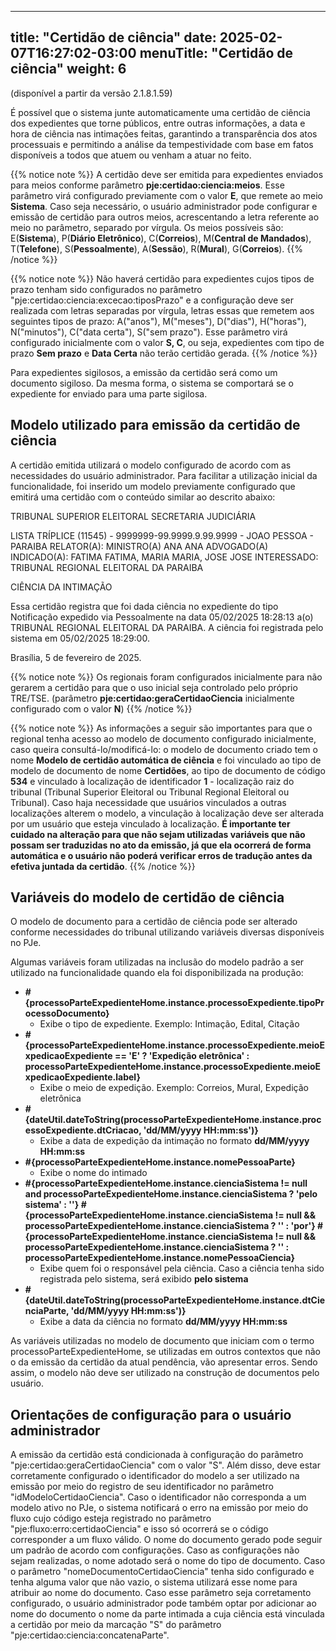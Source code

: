 
---
title: "Certidão de ciência"
date: 2025-02-07T16:27:02-03:00
menuTitle: "Certidão de ciência"
weight: 6
---

(disponível a partir da versão 2.1.8.1.59)

É possível que o sistema junte automaticamente uma certidão de ciência dos expedientes que torne públicos, entre outras informações, a data e hora de ciência nas intimações feitas, garantindo a transparência dos atos processuais e permitindo a análise da tempestividade com base em fatos disponíveis a todos que atuem ou venham a atuar no feito.

{{% notice note %}}
A certidão deve ser emitida para expedientes enviados para meios conforme parâmetro **pje:certidao:ciencia:meios**. Esse parâmetro virá configurado previamente com o valor **E**, que remete ao meio **Sistema**. Caso seja necessário, o usuário administrador pode configurar e emissão de certidão para outros meios, acrescentando a letra referente ao meio no parâmetro, separado por vírgula. Os meios possíveis são: E(**Sistema**), P(**Diário Eletrônico**),  C(**Correios**), M(**Central de Mandados**), T(**Telefone**), S(**Pessoalmente**), A(**Sessão**), R(**Mural**), G(**Correios**). 
{{% /notice %}}

{{% notice note %}}
Não haverá certidão para expedientes cujos tipos de prazo tenham sido configurados no parâmetro "pje:certidao:ciencia:excecao:tiposPrazo" e a configuração deve ser realizada com letras separadas por vírgula, letras essas que remetem aos seguintes tipos de prazo:  A("anos"), M("meses"), D("dias"), H("horas"), N("minutos"), C("data certa"), S("sem prazo"). Esse parâmetro virá configurado inicialmente com o valor **S, C**, ou seja, expedientes com tipo de prazo **Sem prazo** e **Data Certa** não terão certidão gerada. 
{{% /notice %}}

Para expedientes sigilosos, a emissão da certidão será como um documento sigiloso. Da mesma forma, o sistema se comportará se o expediente for enviado para uma parte sigilosa.

## Modelo utilizado para emissão da certidão de ciência

A certidão emitida utilizará o modelo configurado de acordo com as necessidades do usuário administrador. Para facilitar a utilização inicial da funcionalidade, foi inserido um modelo previamente configurado que emitirá uma certidão com o conteúdo similar ao descrito abaixo:

TRIBUNAL SUPERIOR ELEITORAL
SECRETARIA JUDICIÁRIA 

LISTA TRÍPLICE (11545) - 9999999-99.9999.9.99.9999 - JOAO PESSOA - PARAIBA
RELATOR(A): MINISTRO(A) ANA ANA
ADVOGADO(A) INDICADO(A): FATIMA FATIMA, MARIA MARIA, JOSE JOSE
INTERESSADO: TRIBUNAL REGIONAL ELEITORAL DA PARAIBA
 
CIÊNCIA DA INTIMAÇÃO

Essa certidão registra que foi dada ciência no expediente do tipo Notificação expedido via Pessoalmente na data 05/02/2025 18:28:13 a(o) TRIBUNAL REGIONAL ELEITORAL DA PARAIBA. A ciência foi registrada pelo sistema em 05/02/2025 18:29:00.

Brasília, 5 de fevereiro de 2025.

{{% notice note %}}
Os regionais foram configurados inicialmente para não gerarem a certidão para que o uso inicial seja controlado pelo próprio TRE/TSE. (parâmetro **pje:certidao:geraCertidaoCiencia** inicialmente configurado com o valor **N**)
{{% /notice %}}

{{% notice note %}}
As informações a seguir são importantes para que o regional tenha acesso ao modelo de documento configurado inicialmente, caso queira consultá-lo/modificá-lo: o modelo de documento criado tem o nome **Modelo de certidão automática de ciência** e foi vinculado ao tipo de modelo de documento de nome **Certidões**, ao tipo de documento de código **534** e vinculado à localização de identificador **1** - localização raiz do tribunal (Tribunal Superior Eleitoral ou Tribunal Regional Eleitoral ou Tribunal). Caso haja necessidade que usuários vinculados a outras localizações alterem o modelo, a vinculação à localização deve ser alterada por um usuário que esteja vinculado à localização. **É importante ter cuidado na alteração para que não sejam utilizadas variáveis que não possam ser traduzidas no ato da emissão, já que ela ocorrerá de forma automática e o usuário não poderá verificar erros de tradução antes da efetiva juntada da certidão**.
{{% /notice %}}

## Variáveis do modelo de certidão de ciência

O modelo de documento para a certidão de ciência pode ser alterado conforme necessidades do tribunal utilizando variáveis diversas disponíveis no PJe. 

Algumas variáveis foram utilizadas na inclusão do modelo padrão a ser utilizado na funcionalidade quando ela foi disponibilizada na produção:

- **#{processoParteExpedienteHome.instance.processoExpediente.tipoProcessoDocumento}**
  - Exibe o tipo de expediente. Exemplo: Intimação, Edital, Citação
- **#{processoParteExpedienteHome.instance.processoExpediente.meioExpedicaoExpediente == 'E' ? 'Expedição eletrônica' : processoParteExpedienteHome.instance.processoExpediente.meioExpedicaoExpediente.label}**
  - Exibe o meio de expedição. Exemplo: Correios, Mural, Expedição eletrônica
- **#{dateUtil.dateToString(processoParteExpedienteHome.instance.processoExpediente.dtCriacao, 'dd/MM/yyyy HH:mm:ss')}**
  - Exibe a data de expedição da intimação no formato **dd/MM/yyyy HH:mm:ss**
- **#{processoParteExpedienteHome.instance.nomePessoaParte}**
  - Exibe o nome do intimado
- **#{processoParteExpedienteHome.instance.cienciaSistema != null and processoParteExpedienteHome.instance.cienciaSistema ? 'pelo sistema' : ''} #{processoParteExpedienteHome.instance.cienciaSistema != null && processoParteExpedienteHome.instance.cienciaSistema ? '' : 'por'} #{processoParteExpedienteHome.instance.cienciaSistema != null && processoParteExpedienteHome.instance.cienciaSistema ? '' : processoParteExpedienteHome.instance.nomePessoaCiencia}**
  - Exibe quem foi o responsável pela ciência. Caso a ciência tenha sido registrada pelo sistema, será exibido **pelo sistema**
- **#{dateUtil.dateToString(processoParteExpedienteHome.instance.dtCienciaParte, 'dd/MM/yyyy HH:mm:ss')}**
  - Exibe a data da ciência no formato **dd/MM/yyyy HH:mm:ss**
  
As variáveis utilizadas no modelo de documento que iniciam com o termo processoParteExpedienteHome, se utilizadas em outros contextos que não o da emissão da certidão da atual pendência, vão apresentar erros. Sendo assim, o modelo não deve ser utilizado na construção de documentos pelo usuário. 

## Orientações de configuração para o usuário administrador

A emissão da certidão está condicionada à configuração do parãmetro "pje:certidao:geraCertidaoCiencia" com o valor "S". Além disso, deve estar corretamente configurado o identificador do modelo a ser utilizado na emissão por meio do registro de seu identificador no parâmetro "idModeloCertidaoCiencia". Caso o identificador não corresponda a um modelo ativo no PJe, o sistema notificará o erro na emissão por meio do fluxo cujo código esteja registrado no parâmetro "pje:fluxo:erro:certidaoCiencia" e isso só ocorrerá se o código corresponder a um fluxo válido. O nome do documento gerado pode seguir um padrão de acordo com configurações. Caso as configurações não sejam realizadas, o nome adotado será o nome do tipo de documento. Caso o parâmetro "nomeDocumentoCertidaoCiencia" tenha sido configurado e tenha alguma valor que não vazio, o sistema utilizará esse nome para atribuir ao nome do documento. Caso esse parâmetro seja corretamento configurado, o usuário administrador pode também optar por adicionar ao nome do documento o nome da parte intimada a cuja ciência está vinculada a certidão por meio da marcação "S" do parâmetro "pje:certidao:ciencia:concatenaParte".
 

